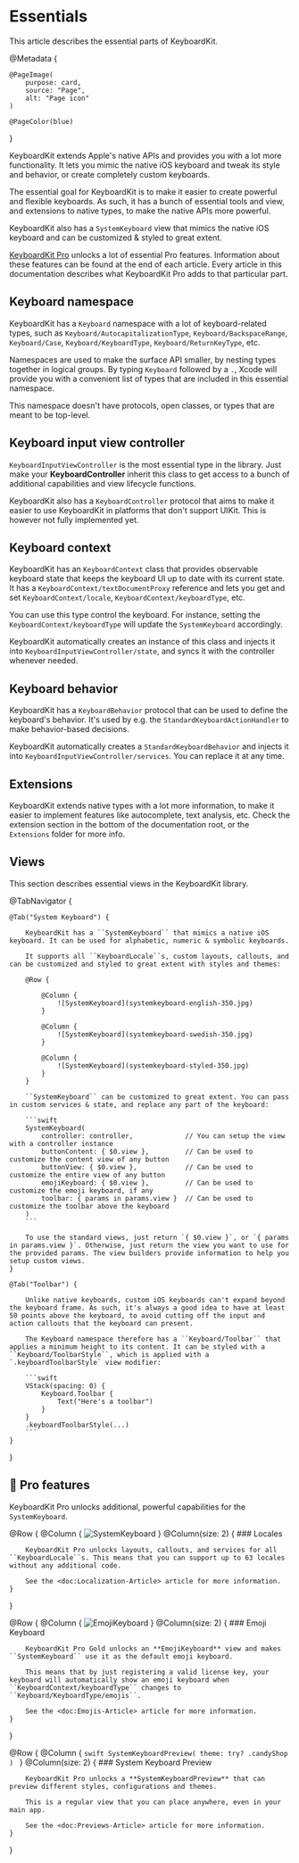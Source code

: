 # Essentials

This article describes the essential parts of KeyboardKit.

@Metadata {

    @PageImage(
        purpose: card,
        source: "Page",
        alt: "Page icon"
    )

    @PageColor(blue)
}

KeyboardKit extends Apple's native APIs and provides you with a lot more functionality. It lets you mimic the native iOS keyboard and tweak its style and behavior, or create completely custom keyboards.

The essential goal for KeyboardKit is to make it easier to create powerful and flexible keyboards. As such, it has a bunch of essential tools and view, and extensions to native types, to make the native APIs more powerful.

KeyboardKit also has a ``SystemKeyboard`` view that mimics the native iOS keyboard and can be customized & styled to great extent.

[KeyboardKit Pro][Pro] unlocks a lot of essential Pro features. Information about these features can be found at the end of each article. Every article in this documentation describes what KeyboardKit Pro adds to that particular part.



## Keyboard namespace

KeyboardKit has a ``Keyboard`` namespace with a lot of keyboard-related types, such as ``Keyboard/AutocapitalizationType``, ``Keyboard/BackspaceRange``, ``Keyboard/Case``, ``Keyboard/KeyboardType``, ``Keyboard/ReturnKeyType``, etc. 

Namespaces are used to make the surface API smaller, by nesting types together in logical groups. By typing ``Keyboard`` followed by a `.`, Xcode will provide you with a convenient list of types that are included in this essential namespace. 

This namespace doesn't have protocols, open classes, or types that are meant to be top-level.



## Keyboard input view controller

``KeyboardInputViewController`` is the most essential type in the library. Just make your **KeyboardController** inherit this class to get access to a bunch of additional capabilities and view lifecycle functions.

KeyboardKit also has a ``KeyboardController`` protocol that aims to make it easier to use KeyboardKit in platforms that don't support UIKit. This is however not fully implemented yet.



## Keyboard context

KeyboardKit has an ``KeyboardContext`` class that provides observable keyboard state that keeps the keyboard UI up to date with its current state. It has a ``KeyboardContext/textDocumentProxy`` reference and lets you get and set ``KeyboardContext/locale``, ``KeyboardContext/keyboardType``, etc.

You can use this type control the keyboard. For instance, setting the ``KeyboardContext/keyboardType`` will update the ``SystemKeyboard`` accordingly.

KeyboardKit automatically creates an instance of this class and injects it into ``KeyboardInputViewController/state``, and syncs it with the controller whenever needed.



## Keyboard behavior

KeyboardKit has a ``KeyboardBehavior`` protocol that can be used to define the keyboard's behavior. It's used by e.g. the ``StandardKeyboardActionHandler`` to make behavior-based decisions.

KeyboardKit automatically creates a ``StandardKeyboardBehavior`` and injects it into ``KeyboardInputViewController/services``. You can replace it at any time.



## Extensions

KeyboardKit extends native types with a lot more information, to make it easier to implement features like autocomplete, text analysis, etc. Check the extension section in the bottom of the documentation root, or the `Extensions` folder for more info.



## Views

This section describes essential views in the KeyboardKit library.

@TabNavigator {
    
    @Tab("System Keyboard") {
        
        KeyboardKit has a ``SystemKeyboard`` that mimics a native iOS keyboard. It can be used for alphabetic, numeric & symbolic keyboards.
        
        It supports all ``KeyboardLocale``s, custom layouts, callouts, and can be customized and styled to great extent with styles and themes:

        @Row {
            
            @Column {
                ![SystemKeyboard](systemkeyboard-english-350.jpg)
            }
            
            @Column {
                ![SystemKeyboard](systemkeyboard-swedish-350.jpg)
            }
            
            @Column {
                ![SystemKeyboard](systemkeyboard-styled-350.jpg)
            }
        }

        ``SystemKeyboard`` can be customized to great extent. You can pass in custom services & state, and replace any part of the keyboard:

        ```swift
        SystemKeyboard(
            controller: controller,             // You can setup the view with a controller instance 
            buttonContent: { $0.view },         // Can be used to customize the content view of any button
            buttonView: { $0.view },            // Can be used to customize the entire view of any button
            emojiKeyboard: { $0.view },         // Can be used to customize the emoji keyboard, if any
            toolbar: { params in params.view }  // Can be used to customize the toolbar above the keyboard
        )
        ```

        To use the standard views, just return `{ $0.view }`, or `{ params in params.view }`. Otherwise, just return the view you want to use for the provided params. The view builders provide information to help you setup custom views.
    }
    
    @Tab("Toolbar") {
        
        Unlike native keyboards, custom iOS keyboards can't expand beyond the keyboard frame. As such, it's always a good idea to have at least 50 points above the keyboard, to avoid cutting off the input and action callouts that the keyboard can present.
        
        The Keyboard namespace therefore has a ``Keyboard/Toolbar`` that applies a minimum height to its content. It can be styled with a ``Keyboard/ToolbarStyle``, which is applied with a `.keyboardToolbarStyle` view modifier:
        
        ```swift
        VStack(spacing: 0) {
            Keyboard.Toolbar {
                Text("Here's a toolbar")
            }
        }
        .keyboardToolbarStyle(...)
        ```
    }
}




## 👑 Pro features

KeyboardKit Pro unlocks additional, powerful capabilities for the ``SystemKeyboard``.

@Row {
    @Column {
        ![SystemKeyboard](systemkeyboard-swedish-350.jpg)
    }
    @Column(size: 2) {
        ### Locales

        KeyboardKit Pro unlocks layouts, callouts, and services for all ``KeyboardLocale``s. This means that you can support up to 63 locales without any additional code.
        
        See the <doc:Localization-Article> article for more information.
    }
}

@Row {
    @Column {
        ![EmojiKeyboard](emojikeyboard-350.jpg)
    }
    @Column(size: 2) {
        ### Emoji Keyboard

        KeyboardKit Pro Gold unlocks an **EmojiKeyboard** view and makes ``SystemKeyboard`` use it as the default emoji keyboard.
        
        This means that by just registering a valid license key, your keyboard will automatically show an emoji keyboard when ``KeyboardContext/keyboardType`` changes to ``Keyboard/KeyboardType/emojis``.
        
        See the <doc:Emojis-Article> article for more information.
    }
}

@Row {
    @Column {
        ```swift
        SystemKeyboardPreview(
            theme: try? .candyShop
        )
        ```
    }
    @Column(size: 2) {
        ### System Keyboard Preview

        KeyboardKit Pro unlocks a **SystemKeyboardPreview** that can preview different styles, configurations and themes. 
        
        This is a regular view that you can place anywhere, even in your main app.
        
        See the <doc:Previews-Article> article for more information.
    }
}



[Pro]: https://github.com/KeyboardKit/KeyboardKitPro
